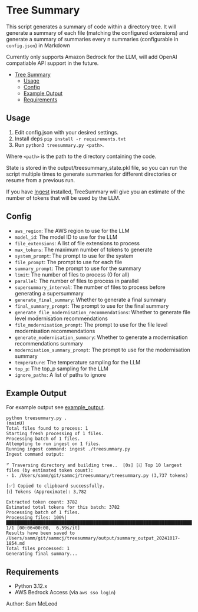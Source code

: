 # Tree Summary

This script generates a summary of code within a directory tree. It will generate a summary of each file (matching the configured extensions) and generate a summary of summaries every n summaries (configurable in `config.json`) in Markdown

Currently only supports Amazon Bedrock for the LLM, will add OpenAI compatiable API support in the future.

- [Tree Summary](#tree-summary)
  - [Usage](#usage)
  - [Config](#config)
  - [Example Output](#example-output)
  - [Requirements](#requirements)

## Usage

1. Edit config.json with your desired settings.
2. Install deps `pip install -r requirements.txt`
3. Run `python3 treesummary.py <path>`.

Where `<path>` is the path to the directory containing the code.

State is stored in the output/treesummary_state.pkl file, so you can run the script multiple times to generate summaries for different directories or resume from a previous run.

If you have [Ingest](https://github.com/sammcj/ingest) installed, TreeSummary will give you an estimate of the number of tokens that will be used by the LLM.

## Config

- `aws_region`: The AWS region to use for the LLM
- `model_id`: The model ID to use for the LLM
- `file_extensions`: A list of file extensions to process
- `max_tokens`: The maximum number of tokens to generate
- `system_prompt`: The prompt to use for the system
- `file_prompt`: The prompt to use for each file
- `summary_prompt`: The prompt to use for the summary
- `limit`: The number of files to process (0 for all)
- `parallel`: The number of files to process in parallel
- `supersummary_interval`: The number of files to process before generating a supersummary
- `generate_final_summary`: Whether to generate a final summary
- `final_summary_prompt`: The prompt to use for the final summary
- `generate_file_modernisation_recommendations`: Whether to generate file level modernisation recommendations
- `file_modernisation_prompt`: The prompt to use for the file level modernisation recommendations
- `generate_modernisation_summary`: Whether to generate a modernisation recommendations summary
- `modernisation_summary_prompt`: The prompt to use for the modernisation summary
- `temperature`: The temperature sampling for the LLM
- `top_p`: The top_p sampling for the LLM
- `ignore_paths`: A list of paths to ignore

## Example Output

For example output see [example_output](example_output).

```shell
python treesummary.py .                                                                                                      (mainU)
Total files found to process: 1
Starting fresh processing of 1 files.
Processing batch of 1 files.
Attempting to run ingest on 1 files.
Running ingest command: ingest ./treesummary.py
Ingest command output:

⠋ Traversing directory and building tree..  [0s] [ℹ️] Top 10 largest files (by estimated token count):
- 1. /Users/samm/git/sammcj/treesummary/treesummary.py (3,737 tokens)

[✅] Copied to clipboard successfully.
[ℹ️] Tokens (Approximate): 3,782

Extracted token count: 3782
Estimated total tokens for this batch: 3782
Processing batch of 1 files.
Processing files: 100%|█████████████████████████████████████████████████████████████████████████████████████████████████████████████████████████████████████████| 1/1 [00:06<00:00,  6.59s/it]
Results have been saved to /Users/samm/git/sammcj/treesummary/output/summary_output_20241017-1854.md
Total files processed: 1
Generating final summary...
```

## Requirements

- Python 3.12.x
- AWS Bedrock Access (via `aws sso login`)

Author: Sam McLeod

